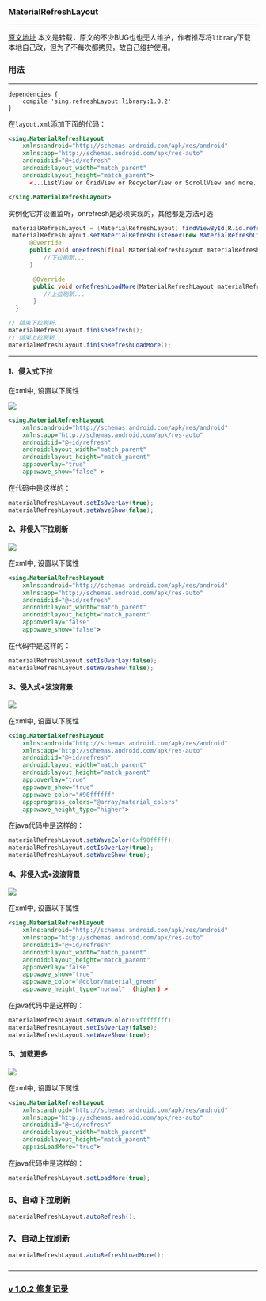 ### MaterialRefreshLayout

---------------------------------------------------------------------------

[原文地址](https://github.com/android-cjj/Android-MaterialRefreshLayout)
本文是转载，原文的不少BUG也也无人维护，作者推荐将`library`下载本地自己改，但为了不每次都拷贝，故自己维护使用。

### 用法
---------------------------------------------------------------------------

```
dependencies {
    compile 'sing.refreshLayout:library:1.0.2'
}
```

在`layout.xml`添加下面的代码：

```xml
<sing.MaterialRefreshLayout
    xmlns:android="http://schemas.android.com/apk/res/android"
    xmlns:app="http://schemas.android.com/apk/res-auto"
    android:id="@+id/refresh"
    android:layout_width="match_parent"
    android:layout_height="match_parent">
      <...ListView or GridView or RecyclerView or ScrollView and more...>

</sing.MaterialRefreshLayout>
```
实例化它并设置监听，onrefresh是必须实现的，其他都是方法可选

```java
 materialRefreshLayout = (MaterialRefreshLayout) findViewById(R.id.refresh);
 materialRefreshLayout.setMaterialRefreshListener(new MaterialRefreshListener() {
      @Override
      public void onRefresh(final MaterialRefreshLayout materialRefreshLayout) {
          //下拉刷新...
      }

       @Override
       public void onRefreshLoadMore(MaterialRefreshLayout materialRefreshLayout) {
       	  //上拉刷新...
       }
  }

// 结束下拉刷新...
materialRefreshLayout.finishRefresh();
// 结束上拉刷新...
materialRefreshLayout.finishRefreshLoadMore();
```

----------------------------------------------
#### 1、侵入式下拉
在xml中, 设置以下属性

![](https://github.com/Sing1/MaterialRefreshLayout/blob/master/app/src/main/res/mipmap-xhdpi/01.png)

```XML
<sing.MaterialRefreshLayout
    xmlns:android="http://schemas.android.com/apk/res/android"
    xmlns:app="http://schemas.android.com/apk/res-auto"
    android:id="@+id/refresh"
    android:layout_width="match_parent"
    android:layout_height="match_parent"
    app:overlay="true"
    app:wave_show="false" >
```
在代码中是这样的：

```JAVA
materialRefreshLayout.setIsOverLay(true);
materialRefreshLayout.setWaveShow(false);
```
#### 2、非侵入下拉刷新

![](https://github.com/Sing1/MaterialRefreshLayout/blob/master/app/src/main/res/mipmap-xhdpi/02.png)

在xml中, 设置以下属性

```XML
<sing.MaterialRefreshLayout
    xmlns:android="http://schemas.android.com/apk/res/android"
    xmlns:app="http://schemas.android.com/apk/res-auto"
    android:id="@+id/refresh"
    android:layout_width="match_parent"
    android:layout_height="match_parent"
    app:overlay="false"
    app:wave_show="false">
```
在代码中是这样的：

```JAVA
materialRefreshLayout.setIsOverLay(false);
materialRefreshLayout.setWaveShow(false);
```
#### 3、侵入式+波浪背景

![](https://github.com/Sing1/MaterialRefreshLayout/blob/master/app/src/main/res/mipmap-xhdpi/03.png)

在xml中, 设置以下属性

```XML
<sing.MaterialRefreshLayout
    xmlns:android="http://schemas.android.com/apk/res/android"
    xmlns:app="http://schemas.android.com/apk/res-auto"
    android:id="@+id/refresh"
    android:layout_width="match_parent"
    android:layout_height="match_parent"
    app:overlay="true"
    app:wave_show="true"
    app:wave_color="#90ffffff"
    app:progress_colors="@array/material_colors"
    app:wave_height_type="higher">
```
在java代码中是这样的：

```JAVA
materialRefreshLayout.setWaveColor(0xf90fffff);
materialRefreshLayout.setIsOverLay(true);
materialRefreshLayout.setWaveShow(true);
```
#### 4、非侵入式+波浪背景

![](https://github.com/Sing1/MaterialRefreshLayout/blob/master/app/src/main/res/mipmap-xhdpi/04.png)

在xml中, 设置以下属性

```XML
<sing.MaterialRefreshLayout
    xmlns:android="http://schemas.android.com/apk/res/android"
    xmlns:app="http://schemas.android.com/apk/res-auto"
    android:id="@+id/refresh"
    android:layout_width="match_parent"
    android:layout_height="match_parent"
    app:overlay="false"
    app:wave_show="true"
    app:wave_color="@color/material_green"
    app:wave_height_type="normal"  (higher) >
```
在java代码中是这样的：

```JAVA
materialRefreshLayout.setWaveColor(0xffffffff);
materialRefreshLayout.setIsOverLay(false);
materialRefreshLayout.setWaveShow(true);
```
#### 5、加载更多

![](https://github.com/Sing1/MaterialRefreshLayout/blob/master/app/src/main/res/mipmap-xhdpi/05.png)

在xml中, 设置以下属性

```XML
<sing.MaterialRefreshLayout
    xmlns:android="http://schemas.android.com/apk/res/android"
    xmlns:app="http://schemas.android.com/apk/res-auto"
    android:id="@+id/refresh"
    android:layout_width="match_parent"
    android:layout_height="match_parent"
    app:isLoadMore="true">
```
在java代码中是这样的：

```JAVA
materialRefreshLayout.setLoadMore(true);
```
### 6、自动下拉刷新

```JAVA
materialRefreshLayout.autoRefresh();
```
### 7、自动上拉刷新

```JAVA
materialRefreshLayout.autoRefreshLoadMore();
```

###
----------------------------------------------

### [v 1.0.2 修复记录](https://github.com/Sing1/MaterialRefreshLayout/blob/master/v1.0.2.md)